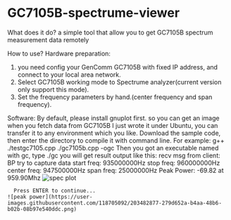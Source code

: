 # GC7105B-spectrume-viewer

What does it do?
  a simple tool that allow you to get GC7105B spectrum measurement data remotely
  
How to use?
  Hardware preparation: 
  1) you need config your GenComm GC7105B with fixed IP address, and connect to your local area network.
  2) Select GC7105B working mode to Spectrume analyzer(current version only support this mode).
  3) Set the frequency parameters by hand.(center frequency and span frequency).
  
  Software:
    By default, please install gnuplot first.  so you can get an image when you fetch data from GC7105B
    I just wrote it under Ubuntu, you can transfer it to any environment which you like.
    Download the sample code, then enter the directory to compile it with command line.
    For example: 
    g++ ./testgc7105.cpp ./gc7105b.cpp -ogc
    Then you got an executable named with gc, 
    type ./gc <enter>you will get result output like this:
      recv msg from client: BP
      try to capture data
      start  freq: 935000000Hz
      stop   freq: 960000000Hz
      center freq: 947500000Hz
      span   freq: 25000000Hz
      Peak Power: -69.82 at 959.90Mhz
![spec plot](https://user-images.githubusercontent.com/118705092/203482865-1693bded-622d-473b-8262-587cf7a7b0d4.png)

      Press ENTER to continue...
    ![peak power](https://user-images.githubusercontent.com/118705092/203482877-279d652a-b4aa-48b6-b02b-08b97e540ddc.png)
